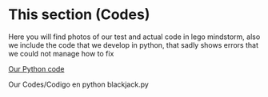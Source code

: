 # This section (Codes)
Here you will find photos of our test and actual code in lego mindstorm, also we include the code that we develop in python, that sadly shows errors that we could not manage how to fix 

<p> <a href="Our Codes/Codigo en python blackjack.py">Our Python code</a>


Our Codes/Codigo en python blackjack.py
